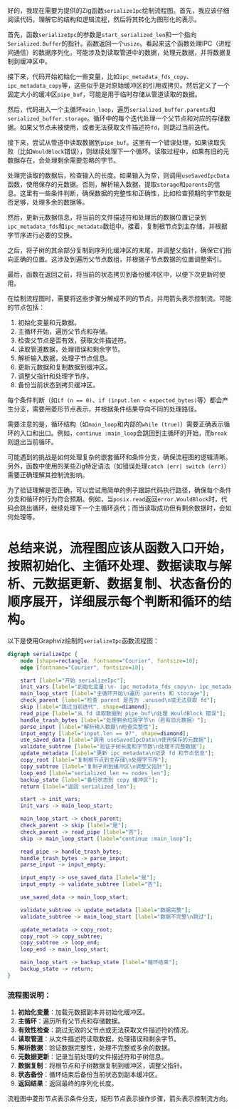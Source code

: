好的，我现在需要为提供的Zig函数`serializeIpc`绘制流程图。首先，我应该仔细阅读代码，理解它的结构和逻辑流程，然后将其转化为图形化的表示。

首先，函数`serializeIpc`的参数是`start_serialized_len`和一个指向`Serialized.Buffer`的指针。函数返回一个`usize`。看起来这个函数处理IPC（进程间通信）的数据序列化，可能涉及到读取管道中的数据，处理元数据，并将数据复制到缓冲区中。

接下来，代码开始初始化一些变量，比如`ipc_metadata_fds_copy`、`ipc_metadata_copy`等，这些似乎是对原始缓冲区的引用或拷贝。然后定义了一个固定大小的缓冲区`pipe_buf`，可能是用于临时存储从管道读取的数据。

然后，代码进入一个主循环`main_loop`，遍历`serialized_buffer.parents`和`serialized_buffer.storage`。循环中的每个迭代处理一个父节点和对应的存储数据。如果父节点未被使用，或者无法获取文件描述符`fd`，则跳过当前迭代。

接下来，尝试从管道中读取数据到`pipe_buf`。这里有一个错误处理，如果读取失败（比如`WouldBlock`错误），则继续处理下一个循环。读取过程中，如果有旧的元数据存在，会处理剩余需要忽略的字节。

处理完读取的数据后，检查输入的长度。如果输入为空，则调用`useSavedIpcData`函数，使用保存的元数据。否则，解析输入数据，提取`storage`和`parents`的信息。这里有一些条件判断，确保数据的完整性和正确性，比如检查预期的字节数是否足够，处理多余的数据等。

然后，更新元数据信息，将当前的文件描述符和处理后的数据位置记录到`ipc_metadata_fds`和`ipc_metadata`数组中。接着，复制根节点到主存储，并根据字节序进行必要的交换。

之后，将子树的其余部分复制到序列化缓冲区的末尾，并调整父指针，确保它们指向正确的位置。这涉及到遍历父节点数组，并根据子节点数据的位置调整索引。

最后，函数在返回之前，将当前的状态拷贝到备份缓冲区中，以便下次更新时使用。

在绘制流程图时，需要将这些步骤分解成不同的节点，并用箭头表示控制流。可能的节点包括：

1. 初始化变量和元数据。
2. 主循环开始，遍历父节点和存储。
3. 检查父节点是否有效，获取文件描述符。
4. 读取管道数据，处理错误和剩余字节。
5. 解析输入数据，处理子节点信息。
6. 更新元数据和复制数据到缓冲区。
7. 调整父指针和处理字节序。
8. 备份当前状态到拷贝缓冲区。

每个条件判断（如`if (n == 0)`、`if (input.len < expected_bytes)`等）都会产生分支，需要用菱形节点表示，并根据条件结果导向不同的处理路径。

需要注意的是，循环结构（如`main_loop`和内部的`while (true)`）需要正确表示循环的入口和出口。例如，`continue :main_loop`会跳回到主循环的开始，而`break`则退出当前循环。

可能遇到的挑战是如何处理复杂的嵌套循环和条件分支，确保流程图的逻辑清晰。另外，函数中使用的某些Zig特定语法（如错误处理`catch |err| switch (err)`）需要正确理解其控制流影响。

为了验证理解是否正确，可以尝试用简单的例子跟踪代码执行路径，确保每个条件分支和循环的行为符合预期。例如，当`posix.read`返回`error.WouldBlock`时，代码会跳出循环，继续处理下一个主循环迭代；而当读取成功但有剩余数据时，会如何处理等。

总结来说，流程图应该从函数入口开始，按照初始化、主循环处理、数据读取与解析、元数据更新、数据复制、状态备份的顺序展开，详细展示每个判断和循环的结构。
================================================
以下是使用Graphviz绘制的`serializeIpc`函数流程图：

```dot
digraph serializeIpc {
    node [shape=rectangle, fontname="Courier", fontsize=10];
    edge [fontname="Courier", fontsize=10];

    start [label="开始 serializeIpc"];
    init_vars [label="初始化变量:\n- ipc_metadata_fds_copy\n- ipc_metadata_copy\n- pipe_buf\n- 备份旧元数据"];
    main_loop_start [label="主循环开始\n遍历 parents 和 storage"];
    check_parent [label="检查 parent 是否为 .unused\n或无法获取 fd"];
    skip [label="跳过当前迭代", shape=diamond];
    read_pipe [label="从 fd 读取数据到 pipe_buf\n处理 WouldBlock 错误"];
    handle_trash_bytes [label="处理剩余垃圾字节\n（若有旧元数据）"];
    parse_input [label="解析输入数据\n检查完整性"];
    input_empty [label="input.len == 0?", shape=diamond];
    use_saved_data [label="调用 useSavedIpcData\n使用保存的元数据"];
    validate_subtree [label="验证子树长度和字节数\n处理不完整数据"];
    update_metadata [label="更新 ipc_metadata\n记录 fd 和节点信息"];
    copy_root [label="复制根节点到主存储\n处理字节序"];
    copy_subtree [label="复制子树到缓冲区\n调整父指针"];
    loop_end [label="serialized_len += nodes_len"];
    backup_state [label="备份状态到 copy 缓冲区"];
    return [label="返回 serialized_len"];

    start -> init_vars;
    init_vars -> main_loop_start;

    main_loop_start -> check_parent;
    check_parent -> skip [label="是"];
    check_parent -> read_pipe [label="否"];
    skip -> main_loop_start [label="continue :main_loop"];

    read_pipe -> handle_trash_bytes;
    handle_trash_bytes -> parse_input;
    parse_input -> input_empty;

    input_empty -> use_saved_data [label="是"];
    input_empty -> validate_subtree [label="否"];

    use_saved_data -> main_loop_start;

    validate_subtree -> update_metadata [label="数据完整"];
    validate_subtree -> main_loop_start [label="数据不完整\n跳过"];

    update_metadata -> copy_root;
    copy_root -> copy_subtree;
    copy_subtree -> loop_end;
    loop_end -> main_loop_start;

    main_loop_start -> backup_state [label="循环结束"];
    backup_state -> return;
}
```

### 流程图说明：
1. **初始化变量**：加载元数据副本并初始化缓冲区。
2. **主循环**：遍历所有父节点和存储数据。
3. **有效性检查**：跳过无效的父节点或无法获取文件描述符的情况。
4. **读取管道**：从文件描述符读取数据，处理错误和剩余字节。
5. **解析数据**：验证数据完整性，处理不完整或多余的数据。
6. **元数据更新**：记录当前处理的文件描述符和子树信息。
7. **数据复制**：将根节点和子树数据复制到缓冲区，调整父指针。
8. **状态备份**：循环结束后备份当前状态到副本缓冲区。
9. **返回结果**：返回最终的序列化长度。

流程图中菱形节点表示条件分支，矩形节点表示操作步骤，箭头表示控制流方向。